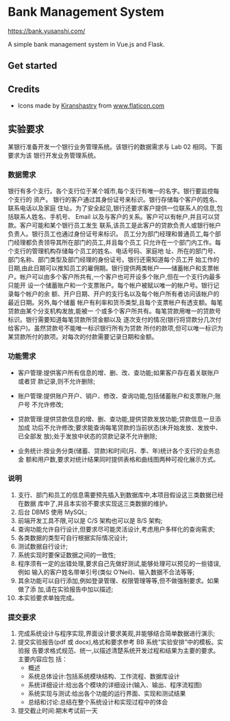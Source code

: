 # Bank Management System

<https://bank.yusanshi.com/>

A simple bank management system in Vue.js and Flask.

## Get started





## Credits

- <div>Icons made by <a href="https://www.flaticon.com/authors/kiranshastry" title="Kiranshastry">Kiranshastry</a> from <a href="https://www.flaticon.com/" title="Flaticon">www.flaticon.com</a></div>


## 实验要求

某银行准备开发一个银行业务管理系统。该银行的数据需求与 Lab 02 相同。下面要求为该
银行开发业务管理系统。

### 数据需求

银行有多个支行。各个支行位于某个城市,每个支行有唯一的名字。银行要监控每个支行的
资产。 银行的客户通过其身份证号来标识。银行存储每个客户的姓名、联系电话以及家庭
住址。为了安全起见,银行还要求客户提供一位联系人的信息,包括联系人姓名、手机号、
Email 以及与客户的关系。客户可以有帐户,并且可以贷款。客户可能和某个银行员工发生
联系,该员工是此客户的贷款负责人或银行帐户负责人。银行员工也通过身份证号来标识。
员工分为部门经理和普通员工,每个部门经理都负责领导其所在部门的员工,并且每个员工
只允许在一个部门内工作。每个支行的管理机构存储每个员工的姓名、电话号码、家庭地
址、所在的部门号、部门名称、部门类型及部门经理的身份证号。银行还需知道每个员工开
始工作的日期,由此日期可以推知员工的雇佣期。银行提供两类帐户——储蓄帐户和支票帐
户。帐户可以由多个客户所共有,一个客户也可开设多个账户,但在一个支行内最多只能开
设一个储蓄账户和一个支票账户。每个帐户被赋以唯一的帐户号。银行记录每个帐户的余
额、开户日期、开户的支行名以及每个帐户所有者访问该帐户的最近日期。另外,每个储蓄
帐户有利率和货币类型,且每个支票帐户有透支额。每笔贷款由某个分支机构发放,能被一
个或多个客户所共有。每笔贷款用唯一的贷款号标识。银行需要知道每笔贷款所贷金额以及
逐次支付的情况(银行将贷款分几次付给客户)。虽然贷款号不能唯一标识银行所有为贷款
所付的款项,但可以唯一标识为某贷款所付的款项。对每次的付款需要记录日期和金额。

### 功能需求

- 客户管理:提供客户所有信息的增、删、改、查功能;如果客户存在着关联账户或者贷
  款记录,则不允许删除;

- 账户管理:提供账户开户、销户、修改、查询功能,包括储蓄账户和支票账户;账户号
  不允许修改;

- 贷款管理:提供贷款信息的增、删、查功能,提供贷款发放功能;贷款信息一旦添加成
  功后不允许修改;要求能查询每笔贷款的当前状态(未开始发放、发放中、已全部发
  放);处于发放中状态的贷款记录不允许删除;

- 业务统计:按业务分类(储蓄、贷款)和时间(月、季、年)统计各个支行的业务总金
  额和用户数,要求对统计结果同时提供表格和曲线图两种可视化展示方式。

### 说明

1. 支行、部门和员工的信息需要预先插入到数据库中,本项目假设这三类数据已经在数据
库中了,并且本实验不要求实现这三类数据的维护。
2. 后台 DBMS 使用 MySQL;
3. 前端开发工具不限,可以是 C/S 架构也可以是 B/S 架构;
4. 查询功能允许自行设计,但要求尽可能灵活设计,考虑用户多样化的查询需求;
5. 各类数据的类型可自行根据实际情况设计;
6. 测试数据自行设计;
7. 系统实现时要保证数据之间的一致性;
8. 程序须有一定的出错处理,要求自己先做好测试,能够处理可以预见的一些错误,例如
输入的客户姓名带单引号(类似 O’Neil)、输入数据不合法等等;
9. 其余功能可以自行添加,例如登录管理、权限管理等等,但不做强制要求。如果做了添
加,请在实验报告中加以描述;
10. 本实验要求单独完成。

### 提交要求

1. 完成系统设计与程序实现,界面设计要求美观,并能够结合简单数据进行演示;
2. 提交实验报告(pdf 或 docx),格式和要求参考 BB 系统“实验安排”中的模板。实验报
告要求格式规范、统一,以描述清楚系统开发过程和结果为主要的要求。主要内容应包
括：
	- 概述
	- 系统总体设计:包括系统模块结构、工作流程、数据库设计
	- 系统详细设计:给出各个模块的详细设计(输入、输出、程序流程图)
    - 系统实现与测试:给出各个功能的运行界面、实现和测试结果
    - 总结和讨论:总结在整个系统设计和实现过程中的体会
3. 提交截止时间:期末考试前一天